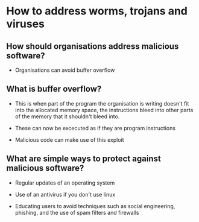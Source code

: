 # How to address worms, trojans and viruses

## How should organisations address malicious software?

- Organisations can avoid buffer overflow

## What is buffer overflow?

- This is when part of the program the organisation is writing doesn't fit into the allocated memory space, the instructions bleed into other parts of the memory that it shouldn't bleed into.

- These can now be excecuted as if they are program instructions

- Malicious code can make use of this exploit

## What are simple ways to protect against malicious software?

- Regular updates of an operating system

- Use of an antivirus if you don't use linux

- Educating users to avoid techniques such as social engineering, phishing, and the use of spam filters and firewalls